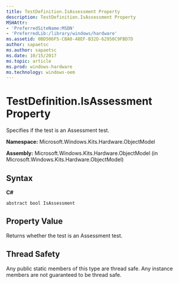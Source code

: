 ```yaml
---
title: TestDefinition.IsAssessment Property
description: TestDefinition.IsAssessment Property
MSHAttr:
- 'PreferredSiteName:MSDN'
- 'PreferredLib:/library/windows/hardware'
ms.assetid: 0BD506F5-CBA0-48EF-B32D-62950C9FBD7D
author: sapaetsc
ms.author: sapaetsc
ms.date: 10/15/2017
ms.topic: article
ms.prod: windows-hardware
ms.technology: windows-oem
---
```


# TestDefinition.IsAssessment Property


Specifies if the test is an Assessment test.

**Namespace:** Microsoft.Windows.Kits.Hardware.ObjectModel

**Assembly:** Microsoft.Windows.Kits.Hardware.ObjectModel (in Microsoft.Windows.Kits.Hardware.ObjectModel)

## <span id="Syntax"></span><span id="syntax"></span><span id="SYNTAX"></span>Syntax


**C#**

` abstract bool IsAssessment `

## <span id="Property_Value"></span><span id="property_value"></span><span id="PROPERTY_VALUE"></span>Property Value


Returns whether the test is an Assessment test.

## <span id="Thread_Safety"></span><span id="thread_safety"></span><span id="THREAD_SAFETY"></span>Thread Safety


Any public static members of this type are thread safe. Any instance members are not guaranteed to be thread safe.

 

 






